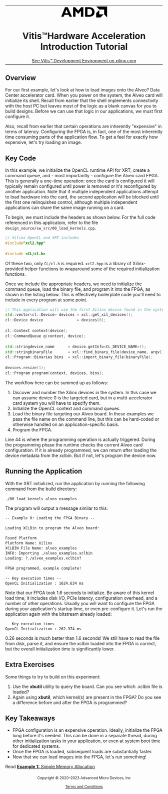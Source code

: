 <table class="sphinxhide" width="100%">
 <tr width="100%">
    <td align="center"><img src="https://raw.githubusercontent.com/Xilinx/Image-Collateral/main/xilinx-logo.png" width="30%"/><h1>Vitis™Hardware Acceleration Introduction Tutorial</h1>
    <a href="https://www.xilinx.com/products/design-tools/vitis.html">See Vitis™ Development Environment on xilinx.com</a>
    </td>
 </tr>
</table>

## Overview

For our first example, let's look at how to load images onto the Alveo? Data Center accelerator card.  When
you power on the system, the Alveo card will initialize its shell.  Recall from earlier that
the shell implements connectivity with the host PC but leaves most of the logic as a blank canvas for you to
build designs. Before we can use that logic in our applications, we must first configure it.

Also, recall from earlier that certain operations are inherently "expensive" in terms of latency.  Configuring
the FPGA is, in fact, one of the most inherently time consuming parts of the application flow.  To get a feel
for exactly how expensive, let's try loading an image.

## Key Code

In this example, we initialize the OpenCL runtime API for XRT, create a command queue, and - most importantly -
configure the Alveo card FPGA.  This is generally a one-time operation: once the card is configured it will
typically remain configured until power is removed or it's reconfigured by another application.  Note that if
multiple independent applications attempt to load hardware into the card, the second application will be
blocked until the first one relinquishes control, although multiple independent applications can share the
same image running on a card.

To begin, we must include the headers as shown below.  For the full code referenced in this applicatoin,
refer to the file `design_source/sw_src/00_load_kernels.cpp`.

```cpp
// Xilinx OpenCL and XRT includes
#include"xcl2.hpp"

#include <CL/cl.h>
```

Of these two, only `CL/cl.h` is required. `xcl2.hpp` is a library of Xilinx-provided helper functions to wraparound some of the required initialization functions.

Once we include the appropriate headers, we need to initialize the command queue, load the binary file, and program it into the FPGA, as shown in the listing below.  This is effectively boilerplate code you'll need to include in every program at some point.

```cpp
// This application will use the first Xilinx device found in the system
std::vector<cl::Device> devices = xcl::get_xil_devices();
cl::Device device               = devices[0];

cl::Context context(device);
cl::CommandQueue q(context, device);

std::stringdevice_name      = device.getInfo<CL_DEVICE_NAME>();
std::stringbinaryFile       = xcl::find_binary_file(device_name, argv[1]);
cl::Program::Binaries bins  = xcl::import_binary_file(binaryFile);

devices.resize(1);
cl::Program program(context, devices, bins);
```

The workflow here can be summed up as follows:

1.  Discover and number the Xilinx devices in the system.  In this case we can assume device 0 is the targeted card, but in a multi-accelerator card system you will have to specify them.
2.  Initialize the OpenCL context and command queues.
3.  Load the binary file targeting our Alveo board.  In these examples we pass the file name on the command line, but this can be hard-coded or otherwise handled on an application-specific basis.
4. Program the FPGA.

Line 44 is where the programming operation is actually triggered. During the programming phase the runtime
checks the current Alveo card configuration.  If it is already programmed, we can return after loading the
device metadata from the xclbin.  But if not, let's program the device now.

## Running the Application

With the XRT initialized, run the application by running the following command from the build directory:

`./00_load_kernels alveo_examples`

The program will output a message similar to this:

```
-- Example 0: Loading the FPGA Binary --

Loading XCLBin to program the Alveo board:

Found Platform
Platform Name: Xilinx
XCLBIN File Name: alveo_examples
INFO: Importing ./alveo_examples.xclbin
Loading: ?./alveo_examples.xclbin?

FPGA programmed, example complete!

-- Key execution times --
OpenCL Initialization : 1624.634 ms
```

Note that our FPGA took 1.6 seconds to initialize. Be aware of this kernel load time; it includes disk I/O, PCIe latency, configuration overhead, and a number of other operations. Usually you will want to configure the FPGA during your application's startup time, or even pre-configure it. Let's run the application again with the bitstream already loaded:

```
-- Key execution times --
OpenCL Initialization : 262.374 ms
```

0.26 seconds is much better than 1.6 seconds! We still have to read the file from disk, parse it, and ensure the xclbin loaded into the FPGA is correct, but the overall initialization time is significantly lower.

## Extra Exercises

Some things to try to build on this experiment:

1. Use the **xbutil** utility to query the board.  Can you see which .xclbin file is loaded?
2. Again using **xbutil**, which kernel(s) are present in the FPGA?  Do you see a difference before and after
   the FPGA is programmed?

## Key Takeaways

- FPGA configuration is an expensive operation.  Ideally, initialize the FPGA long before it's needed.  This
  can be done in a separate thread, during other initialization tasks in your application, or even at system
  boot time for dedicated systems.
- Once the FPGA is loaded, subsequent loads are substantially faster.
- Now that we can load images into the FPGA, let's run something!

Read [**Example 1:** Simple Memory Allocation](./01-simple-memory-allocation.md)


<p class="sphinxhide" align="center"><sub>Copyright © 2020–2023 Advanced Micro Devices, Inc</sub></p>

<p class="sphinxhide" align="center"><sup><a href="https://www.amd.com/en/corporate/copyright">Terms and Conditions</a></sup></p>
